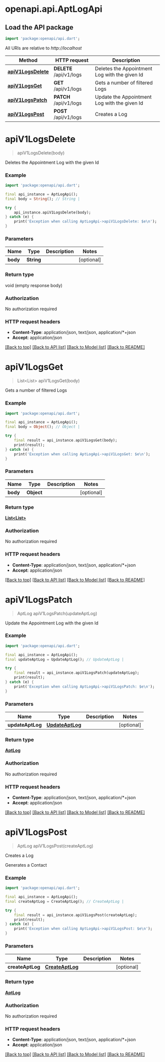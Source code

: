 # openapi.api.AptLogApi

## Load the API package
```dart
import 'package:openapi/api.dart';
```

All URIs are relative to *http://localhost*

Method | HTTP request | Description
------------- | ------------- | -------------
[**apiV1LogsDelete**](AptLogApi.md#apiv1logsdelete) | **DELETE** /api/v1/logs | Deletes the Appointment Log with the given Id
[**apiV1LogsGet**](AptLogApi.md#apiv1logsget) | **GET** /api/v1/logs | Gets a number of filtered Logs
[**apiV1LogsPatch**](AptLogApi.md#apiv1logspatch) | **PATCH** /api/v1/logs | Update the Appointment Log with the given Id
[**apiV1LogsPost**](AptLogApi.md#apiv1logspost) | **POST** /api/v1/logs | Creates a Log


# **apiV1LogsDelete**
> apiV1LogsDelete(body)

Deletes the Appointment Log with the given Id

### Example
```dart
import 'package:openapi/api.dart';

final api_instance = AptLogApi();
final body = String(); // String | 

try {
    api_instance.apiV1LogsDelete(body);
} catch (e) {
    print('Exception when calling AptLogApi->apiV1LogsDelete: $e\n');
}
```

### Parameters

Name | Type | Description  | Notes
------------- | ------------- | ------------- | -------------
 **body** | **String**|  | [optional] 

### Return type

void (empty response body)

### Authorization

No authorization required

### HTTP request headers

 - **Content-Type**: application/json, text/json, application/*+json
 - **Accept**: application/json

[[Back to top]](#) [[Back to API list]](../README.md#documentation-for-api-endpoints) [[Back to Model list]](../README.md#documentation-for-models) [[Back to README]](../README.md)

# **apiV1LogsGet**
> List<List<AptLog>> apiV1LogsGet(body)

Gets a number of filtered Logs

### Example
```dart
import 'package:openapi/api.dart';

final api_instance = AptLogApi();
final body = Object(); // Object | 

try {
    final result = api_instance.apiV1LogsGet(body);
    print(result);
} catch (e) {
    print('Exception when calling AptLogApi->apiV1LogsGet: $e\n');
}
```

### Parameters

Name | Type | Description  | Notes
------------- | ------------- | ------------- | -------------
 **body** | **Object**|  | [optional] 

### Return type

[**List<List<AptLog>>**](List.md)

### Authorization

No authorization required

### HTTP request headers

 - **Content-Type**: application/json, text/json, application/*+json
 - **Accept**: application/json

[[Back to top]](#) [[Back to API list]](../README.md#documentation-for-api-endpoints) [[Back to Model list]](../README.md#documentation-for-models) [[Back to README]](../README.md)

# **apiV1LogsPatch**
> AptLog apiV1LogsPatch(updateAptLog)

Update the Appointment Log with the given Id

### Example
```dart
import 'package:openapi/api.dart';

final api_instance = AptLogApi();
final updateAptLog = UpdateAptLog(); // UpdateAptLog | 

try {
    final result = api_instance.apiV1LogsPatch(updateAptLog);
    print(result);
} catch (e) {
    print('Exception when calling AptLogApi->apiV1LogsPatch: $e\n');
}
```

### Parameters

Name | Type | Description  | Notes
------------- | ------------- | ------------- | -------------
 **updateAptLog** | [**UpdateAptLog**](UpdateAptLog.md)|  | [optional] 

### Return type

[**AptLog**](AptLog.md)

### Authorization

No authorization required

### HTTP request headers

 - **Content-Type**: application/json, text/json, application/*+json
 - **Accept**: application/json

[[Back to top]](#) [[Back to API list]](../README.md#documentation-for-api-endpoints) [[Back to Model list]](../README.md#documentation-for-models) [[Back to README]](../README.md)

# **apiV1LogsPost**
> AptLog apiV1LogsPost(createAptLog)

Creates a Log

Generates a Contact

### Example
```dart
import 'package:openapi/api.dart';

final api_instance = AptLogApi();
final createAptLog = CreateAptLog(); // CreateAptLog | 

try {
    final result = api_instance.apiV1LogsPost(createAptLog);
    print(result);
} catch (e) {
    print('Exception when calling AptLogApi->apiV1LogsPost: $e\n');
}
```

### Parameters

Name | Type | Description  | Notes
------------- | ------------- | ------------- | -------------
 **createAptLog** | [**CreateAptLog**](CreateAptLog.md)|  | [optional] 

### Return type

[**AptLog**](AptLog.md)

### Authorization

No authorization required

### HTTP request headers

 - **Content-Type**: application/json, text/json, application/*+json
 - **Accept**: application/json

[[Back to top]](#) [[Back to API list]](../README.md#documentation-for-api-endpoints) [[Back to Model list]](../README.md#documentation-for-models) [[Back to README]](../README.md)

